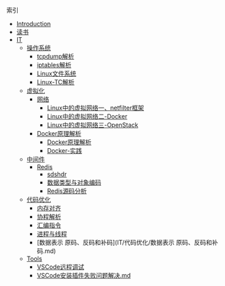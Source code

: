 索引

* [Introduction](README.md)
* [读书](读书/SUMMARY.md)
* [IT](IT/SUMMARY.md)
  * [操作系统](IT/操作系统/SUMMARY.md)
    * [tcpdump解析](IT/操作系统/tcpdump解析.md)
    * [iptables解析](IT/操作系统/iptables解析.md)
    * [Linux文件系统](IT/操作系统/Linux文件系统.md)
    * [Linux-TC解析](IT/操作系统/Linux-TC解析.md)
  * [虚拟化](IT/虚拟化/SUMMARY.md)
    * [网络](IT/虚拟化/网络/SUMMARY.md)
      * [Linux中的虚拟网络一、netfilter框架](IT/虚拟化/网络/Linux中的虚拟网络一.md)
      * [Linux中的虚拟网络二-Docker](IT/虚拟化/网络/Linux中的虚拟网络二-Docker.md)
      * [Linux中的虚拟网络三-OpenStack](IT/虚拟化/网络/Linux中的虚拟网络三-OpenStack.md)
    * [Docker原理解析](IT/虚拟化/Docker/Docker原理解析.md)
      * [Docker原理解析](IT/虚拟化/Docker/Docker原理解析.md)
      * [Docker-实践](IT/虚拟化/Docker/Docker-实践.md)
  * [中间件]()
    * [Redis]()
      * [sdshdr](IT/中间件/Redis/sdshdr.md)
      * [数据类型与对象编码](IT/中间件/Redis/数据类型与对象编码.md)
      * [Redis源码分析](IT/中间件/Redis/Redis源码分析.md)
  * [代码优化]()
    * [内存对齐](IT/代码优化/内存对齐.md)
    * [协程解析](IT/代码优化/协程解析.md)
    * [汇编指令](IT/代码优化/汇编指令.md)
    * [进程与线程](IT/代码优化/进程与线程.md)
    * [数据表示 原码、反码和补码](IT/代码优化/数据表示 原码、反码和补码.md)
  * [Tools]()
    * [VSCode远程调试](IT/Tools/VSCode远程调试.md)
    * [VSCode安装插件失败问题解决.md](IT/Tools/VSCode安装插件失败问题解决.md)


